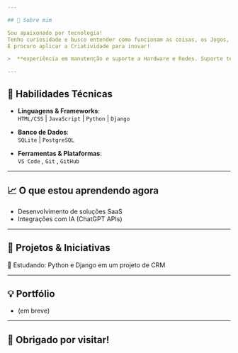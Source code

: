 ```yaml
---

## 💼 Sobre mim

Sou apaixonado por tecnologia! 
Tenho curiosidade e busco entender como funcionam as coisas, os Jogos, Dispositivos, Sistemas! 
E procuro aplicar a Criatividade para inovar!

>  **experiência em manutenção e suporte a Hardware e Redes. Suporte técnico e análise de dados**, sempre focado em entregar **valor com responsabilidade técnica**.

---
```


## 🧠 Habilidades Técnicas

- **Linguagens & Frameworks**:  
  `HTML/CSS` | `JavaScript` | `Python` | `Django` 

- **Banco de Dados**:  
  `SQLite` | `PostgreSQL`

- **Ferramentas & Plataformas**:  
  `VS Code` , `Git` , `GitHub` 
  
---

## 📈 O que estou aprendendo agora

- Desenvolvimento de soluções SaaS
- Integrações com IA (ChatGPT APIs)

---

## 🚀 Projetos & Iniciativas

🔧 Estudando: Python e Django em um projeto de CRM

---

## 💡 Portfólio

-  (em breve)

---

## 🙏 Obrigado por visitar!
